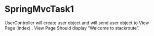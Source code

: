 # SpringMvcTask1
UserController will create user object and will send user object to View Page (index) .
View Page Should display “Welcome <user> to stackroute”.
